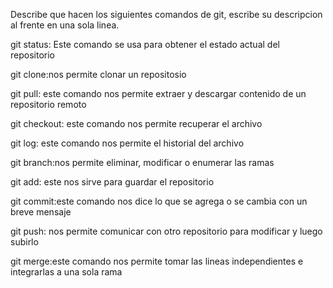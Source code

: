 Describe que hacen los siguientes comandos de git, escribe su descripcion al frente en una sola linea.

git status: Este comando se usa para obtener el estado actual del repositorio

git clone:nos permite clonar un repositosio 

git pull: este comando nos permite extraer y descargar contenido de un repositorio remoto

git checkout: este comando nos permite recuperar el archivo 

git log: este comando nos permite el historial del archivo

git branch:nos permite eliminar, modificar o enumerar las ramas

git add: este nos sirve para guardar el repositorio

git commit:este comando nos dice lo que se agrega o se cambia con un breve mensaje 

git push: nos permite comunicar con otro repositorio para modificar y luego subirlo 

git merge:este comando nos permite tomar las lineas independientes e integrarlas a una sola rama 
